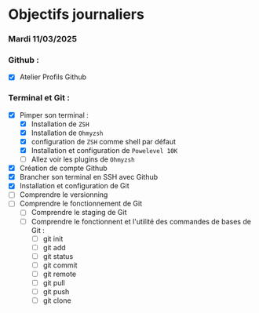 # Objectifs journaliers

### Mardi 11/03/2025

### Github :
- [x] Atelier Profils Github

### Terminal et Git :
- [x] Pimper son terminal : 
    - [x] Installation de `ZSH`
    - [x] Installation de `Ohmyzsh`
    - [x] configuration de `ZSH` comme shell par défaut
    - [x] Installation et configuration de `Powelevel 10K`
    - [ ] Allez voir les plugins de `Ohmyzsh`
- [x] Création de compte Github
- [x] Brancher son terminal en SSH avec Github
- [x] Installation et configuration de Git
- [ ] Comprendre le versionning
- [ ] Comprendre le fonctionnement de Git
  - [ ] Comprendre le staging de Git
  - [ ] Comprendre le fonctionnent et l'utilité des commandes de bases de Git :
    - [ ] git init
    - [ ] git add
    - [ ] git status
    - [ ] git commit
    - [ ] git remote
    - [ ] git pull
    - [ ] git push
    - [ ] git clone
